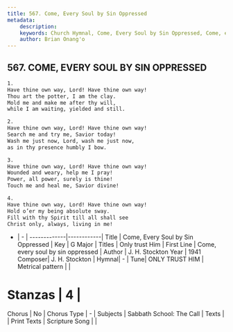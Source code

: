 ```yaml
---
title: 567. Come, Every Soul by Sin Oppressed
metadata:
    description: 
    keywords: Church Hymnal, Come, Every Soul by Sin Oppressed, Come, every soul by sin oppressed , Only trust Him
    author: Brian Onang'o
---
```



## 567. COME, EVERY SOUL BY SIN OPPRESSED

```txt
1.
Have thine own way, Lord! Have thine own way!
Thou art the potter, I am the clay.
Mold me and make me after thy will,
while I am waiting, yielded and still.

2.
Have thine own way, Lord! Have thine own way!
Search me and try me, Savior today!
Wash me just now, Lord, wash me just now,
as in thy presence humbly I bow.

3.
Have thine own way, Lord! Have thine own way!
Wounded and weary, help me I pray!
Power, all power, surely is thine!
Touch me and heal me, Savior divine!

4.
Have thine own way, Lord! Have thine own way!
Hold o’er my being absolute sway.
Fill with thy Spirit till all shall see
Christ only, always, living in me!
```

- |   -  |
-------------|------------|
Title | Come, Every Soul by Sin Oppressed |
Key | G Major |
Titles | Only trust Him |
First Line | Come, every soul by sin oppressed  |
Author | J. H. Stockton
Year | 1941
Composer| J. H. Stockton |
Hymnal|  - |
Tune| ONLY TRUST HIM |
Metrical pattern | |
# Stanzas | 4 |
Chorus | No |
Chorus Type | - |
Subjects | Sabbath School: The Call |
Texts |  |
Print Texts | 
Scripture Song |  |
  
